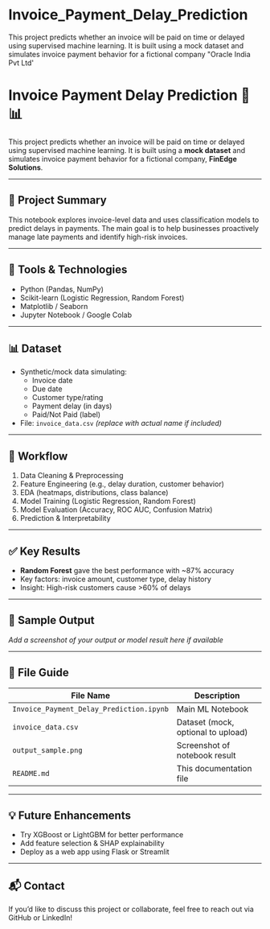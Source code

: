 # Invoice_Payment_Delay_Prediction
This project predicts whether an invoice will be paid on time or delayed using supervised machine learning. It is built using a mock dataset  and simulates invoice payment behavior for a fictional company "Oracle India Pvt Ltd'
# Invoice Payment Delay Prediction 🧾📊

This project predicts whether an invoice will be paid on time or delayed using supervised machine learning. It is built using a **mock dataset** and simulates invoice payment behavior for a fictional company, **FinEdge Solutions**.

---

## 📌 Project Summary

This notebook explores invoice-level data and uses classification models to predict delays in payments. The main goal is to help businesses proactively manage late payments and identify high-risk invoices.

---

## 🔧 Tools & Technologies
- Python (Pandas, NumPy)
- Scikit-learn (Logistic Regression, Random Forest)
- Matplotlib / Seaborn
- Jupyter Notebook / Google Colab

---

## 📊 Dataset
- Synthetic/mock data simulating:
  - Invoice date
  - Due date
  - Customer type/rating
  - Payment delay (in days)
  - Paid/Not Paid (label)
- File: `invoice_data.csv` *(replace with actual name if included)*

---

## 🧠 Workflow
1. Data Cleaning & Preprocessing
2. Feature Engineering (e.g., delay duration, customer behavior)
3. EDA (heatmaps, distributions, class balance)
4. Model Training (Logistic Regression, Random Forest)
5. Model Evaluation (Accuracy, ROC AUC, Confusion Matrix)
6. Prediction & Interpretability

---

## ✅ Key Results
- **Random Forest** gave the best performance with ~87% accuracy
- Key factors: invoice amount, customer type, delay history
- Insight: High-risk customers cause >60% of delays

---

## 📸 Sample Output
_Add a screenshot of your output or model result here if available_

---

## 📂 File Guide
| File Name                          | Description                        |
|-----------------------------------|------------------------------------|
| `Invoice_Payment_Delay_Prediction.ipynb` | Main ML Notebook                    |
| `invoice_data.csv`                | Dataset (mock, optional to upload) |
| `output_sample.png`               | Screenshot of notebook result      |
| `README.md`                       | This documentation file            |

---

## 💡 Future Enhancements
- Try XGBoost or LightGBM for better performance
- Add feature selection & SHAP explainability
- Deploy as a web app using Flask or Streamlit

---

## 📬 Contact
If you’d like to discuss this project or collaborate, feel free to reach out via GitHub or LinkedIn!

